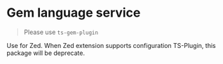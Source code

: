 # Gem language service

> Please use `ts-gem-plugin`

Use for Zed. When Zed extension supports configuration TS-Plugin, this package will be deprecate.

